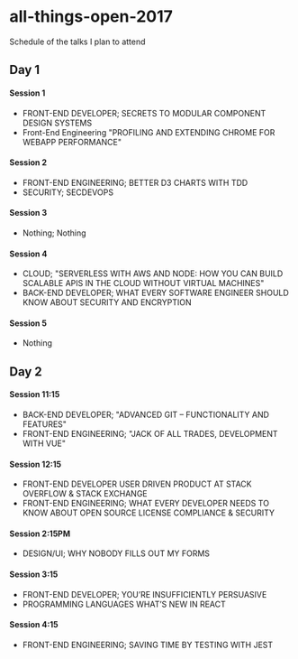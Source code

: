 # all-things-open-2017
Schedule of the talks I plan to attend

## Day 1
#### Session 1
- FRONT-END DEVELOPER;	SECRETS TO MODULAR COMPONENT DESIGN SYSTEMS
- Front-End Engineering	"PROFILING AND EXTENDING CHROME FOR WEBAPP PERFORMANCE"
#### Session 2
- FRONT-END ENGINEERING;	BETTER D3 CHARTS WITH TDD
- SECURITY;	SECDEVOPS
#### Session 3
- Nothing;	Nothing
#### Session 4
- CLOUD;	"SERVERLESS WITH AWS AND NODE: HOW YOU CAN BUILD SCALABLE APIS IN THE CLOUD WITHOUT VIRTUAL MACHINES"
- BACK-END DEVELOPER;	WHAT EVERY SOFTWARE ENGINEER SHOULD KNOW ABOUT SECURITY AND ENCRYPTION
#### Session 5
- Nothing

## Day 2
#### Session 11:15
- BACK-END DEVELOPER;	"ADVANCED GIT – FUNCTIONALITY AND FEATURES"
- FRONT-END ENGINEERING;	"JACK OF ALL TRADES, DEVELOPMENT WITH VUE"
#### Session 12:15
- FRONT-END DEVELOPER	USER DRIVEN PRODUCT AT STACK OVERFLOW & STACK EXCHANGE
- FRONT-END ENGINEERING;	WHAT EVERY DEVELOPER NEEDS TO KNOW ABOUT OPEN SOURCE LICENSE COMPLIANCE & SECURITY
#### Session 2:15PM
- DESIGN/UI;	WHY NOBODY FILLS OUT MY FORMS
#### Session 3:15
- FRONT-END DEVELOPER;	YOU’RE INSUFFICIENTLY PERSUASIVE
- PROGRAMMING LANGUAGES	WHAT’S NEW IN REACT
#### Session 4:15
- FRONT-END ENGINEERING;	SAVING TIME BY TESTING WITH JEST
